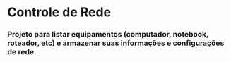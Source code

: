 # Controle de Rede
### Projeto para listar equipamentos (computador, notebook, roteador, etc) e armazenar suas informações e configurações de rede.
